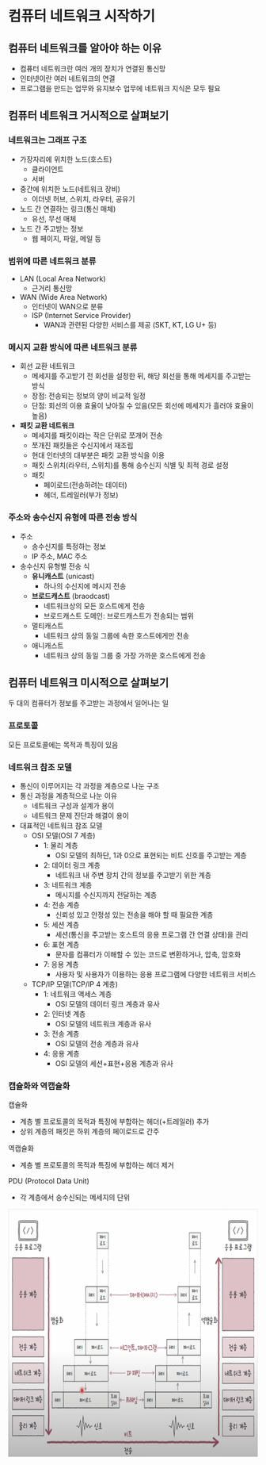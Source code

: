 # 컴퓨터 네트워크 시작하기
## 컴퓨터 네트워크를 알아야 하는 이유
- 컴퓨터 네트워크란 여러 개의 장치가 연결된 통신망  
- 인터넷이란 여러 네트워크의 연결
- 프로그램을 만드는 업무와 유지보수 업무에 네트워크 지식은 모두 필요
## 컴퓨터 네트워크 거시적으로 살펴보기
### 네트워크는 그래프 구조
- 가장자리에 위치한 노드(호스트)
    - 클라이언트
    - 서버
- 중간에 위치한 노드(네트워크 장비)
    - 이더넷 허브, 스위치, 라우터, 공유기
- 노드 간 연결하는 링크(통신 매체)
    - 유선, 무선 매체
- 노드 간 주고받는 정보
    - 웹 페이지, 파일, 메일 등
### 범위에 따른 네트워크 분류
- LAN (Local Area Network)
    - 근거리 통신망
- WAN (Wide Area Network)
    - 인터넷이 WAN으로 분류
    - ISP (Internet Service Provider)
        - WAN과 관련된 다양한 서비스를 제공 (SKT, KT, LG U+ 등)
### 메시지 교환 방식에 따른 네트워크 분류
- 회선 교환 네트워크
    - 메세지를 주고받기 전 회선을 설정한 뒤, 해당 회선을 통해 메세지를 주고받는 방식
    - 장점: 전송되는 정보의 양이 비교적 일정
    - 단점: 회선의 이용 효율이 낮아질 수 있음(모든 회선에 메세지가 흘러야 효율이 높음)
- **패킷 교환 네트워크**
    - 메세지를 패킷이라는 작은 단위로 쪼개어 전송
    - 쪼개진 패킷들은 수신지에서 재조립
    - 현대 인터넷의 대부분은 패킷 교환 방식을 이용
    - 패킷 스위치(라우터, 스위치)를 통해 송수신지 식별 및 최적 경로 설정
    - 패킷
        - 페이로드(전송하려는 데이터)
        - 헤더, 트레일러(부가 정보)
### 주소와 송수신지 유형에 따른 전송 방식
- 주소
    - 송수신지를 특정하는 정보
    - IP 주소, MAC 주소
- 송수신지 유형별 전송 식
    - **유니캐스트** (unicast)
        - 하나의 수신지에 메시지 전송
    - **브로드캐스트** (braodcast)
        - 네트워크상의 모든 호스트에게 전송
        - 브로드캐스트 도메인: 브로드캐스트가 전송되는 범위
    - 멀티캐스트
        - 네트워크 상의 동일 그룹에 속한 호스트에게만 전송
    - 애니캐스트
        - 네트워크 상의 동일 그룹 중 가장 가까운 호스트에게 전송
## 컴퓨터 네트워크 미시적으로 살펴보기
두 대의 컴퓨터가 정보를 주고받는 과정에서 일어나는 일
### 프로토콜
모든 프로토콜에는 목적과 특징이 있음
### 네트워크 참조 모델
- 통신이 이루어지는 각 과정을 계층으로 나눈 구조
- 통신 과정을 계층적으로 나눈 이유
    - 네트워크 구성과 설계가 용이
    - 네트워크 문제 진단과 해결이 용이
- 대표적인 네트워크 참조 모델
    - OSI 모델(OSI 7 계층)
        - 1: 물리 계층
            - OSI 모델의 최하단, 1과 0으로 표현되는 비트 신호를 주고받는 계층
        - 2: 데이터 링크 계층
            - 네트워크 내 주변 장치 간의 정보를 주고받기 위한 계층
        - 3: 네트워크 계층
            - 메시지를 수신지까지 전달하는 계층
        - 4: 전송 계층
            - 신뢰성 있고 안정성 있는 전송을 해야 할 때 필요한 계층
        - 5: 세션 계층
            - 세션(통신을 주고받는 호스트의 응용 프로그램 간 연결 상태)을 관리
        - 6: 표현 계층
            - 문자를 컴퓨터가 이해할 수 있는 코드로 변환하거나, 압축, 암호화
        - 7: 응용 계층
            - 사용자 및 사용자가 이용하는 응용 프로그램에 다양한 네트워크 서비스
    - TCP/IP 모델(TCP/IP 4 계층)
        - 1: 네트워크 액세스 계층
            - OSI 모델의 데이터 링크 계층과 유사
        - 2: 인터넷 계층
            - OSI 모델의 네트워크 계층과 유사
        - 3: 전송 계층
            - OSI 모델의 전송 계층과 유사
        - 4: 응용 계층
            - OSI 모델의 세션+표현+응용 계층과 유사
### 캡슐화와 역캡슐화
캡슐화
- 계층 별 프로토콜의 목적과 특징에 부합하는 헤더(+트레일러) 추가  
- 상위 계층의 패킷은 하위 계층의 페이로드로 간주  

역캡슐화
- 계층 별 프로토콜의 목적과 특징에 부합하는 헤더 제거

PDU (Protocol Data Unit)
- 각 계층에서 송수신되는 메세지의 단위

<img src = "https://github.com/eomhs/TIL/blob/main/figures/Capsulation.png" width="800" height="500"/> 
